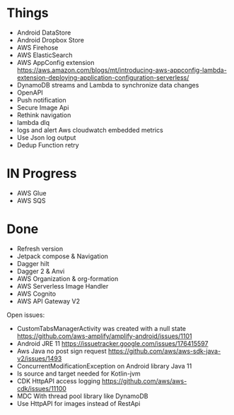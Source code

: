 # Things

- Android DataStore
- Android Dropbox Store
- AWS Firehose
- AWS ElasticSearch
- AWS AppConfig extension https://aws.amazon.com/blogs/mt/introducing-aws-appconfig-lambda-extension-deploying-application-configuration-serverless/
- DynamoDB streams and Lambda to synchronize data changes
- OpenAPI
- Push notification
- Secure Image Api
- Rethink navigation
- lambda dlq
- logs and alert Aws cloudwatch embedded metrics
- Use Json log output
- Dedup Function retry


# IN Progress

- AWS Glue
- AWS SQS

# Done

- Refresh version
- Jetpack compose & Navigation
- Dagger hilt
- Dagger 2 & Anvi
- AWS Organization & org-formation
- AWS Serverless Image Handler
- AWS Cognito
- AWS API Gateway V2

Open issues:
- CustomTabsManagerActivity was created with a null state https://github.com/aws-amplify/amplify-android/issues/1101
- Android JRE 11 https://issuetracker.google.com/issues/176415597
- Aws Java no post sign request https://github.com/aws/aws-sdk-java-v2/issues/1493
- ConcurrentModificationException on Android library Java 11
- Is source and target needed for Kotlin-jvm
- CDK HttpAPI access logging https://github.com/aws/aws-cdk/issues/11100
- MDC With thread pool library like DynamoDB
- Use HttpAPI for images instead of RestApi


